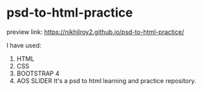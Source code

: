 # psd-to-html-practice
preview link: https://nikhilroy2.github.io/psd-to-html-practice/

I have used: 
1. HTML
2. CSS
3. BOOTSTRAP 4
4. AOS SLIDER
It's a psd to html learning and practice repository.
